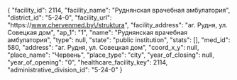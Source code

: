 {
    "facility_id": 2114,
    "facility_name": "Руднянская врачебная амбулатория",
    "district_id": "5-24-0",
    "facility_url": "https:\/\/www.chervenmed.by\/struktura",
    "facility_address": "аг. Рудня, ул. Совецкая дом",
    "ap_1": "1",
    "name": "Руднянская врачебная амбулатория",
    "type": null,
    "state": "public institution",
    "stats": [],
    "med_id": 580,
    "address": "аг. Рудня, ул. Совецкая дом",
    "coord_x_y": null,
    "place_name": "Червень",
    "place_type": "city",
    "year_of_closing": null,
    "year_of_opening": "0",
    "healthcare_facility_key": 2114,
    "administrative_division_id": "5-24-0"
}